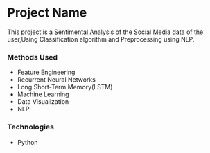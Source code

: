 
# Project Name
This project is a Sentimental Analysis of the Social Media data of the user,Using Classification algorithm and Preprocessing using NLP.


### Methods Used
* Feature Engineering
* Recurrent Neural Networks
* Long Short-Term Memory(LSTM)
* Machine Learning
* Data Visualization
* NLP
  


### Technologies 
* Python



